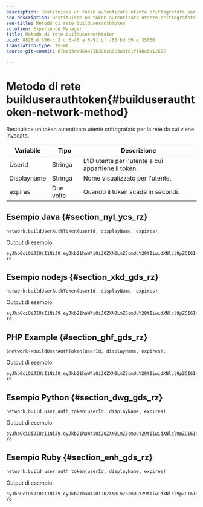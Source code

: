 ```yaml
---
description: Restituisce un token autenticato utente crittografato per la rete da cui viene invocato.
seo-description: Restituisce un token autenticato utente crittografato per la rete da cui viene invocato.
seo-title: Metodo di rete builduserauthtoken
solution: Experience Manager
title: Metodo di rete builduserauthtoken
uuid: 8828 d 356-c 3 c 6-46 a 6-91 bf -83 bd 59 e 35050
translation-type: tm+mt
source-git-commit: 67aeb3de964473b326c88c3a3f81ff48a6a12652

---
```



# Metodo di rete builduserauthtoken{#builduserauthtoken-network-method}

Restituisce un token autenticato utente crittografato per la rete da cui viene invocato.

| Variabile | Tipo | Descrizione |
|--- |--- |--- |
| Userid | Stringa | L&#39;ID utente per l&#39;utente a cui appartiene il token. |
| Displayname | Stringa | Nome visualizzato per l&#39;utente. |
| expires | Due volte | Quando il token scade in secondi. |

## Esempio Java {#section_nyl_ycs_rz}

```
network.buildUserAuthToken(userId, displayName, expires); 
```

Output di esempio:

```
eyJhbGciOiJIUzI1NiJ9.eyJkb21haW4iOiJ0ZXN0LmZ5cmUuY29tIiwidXNlcl9pZCI6InN5c3RlbSIsImRpc3BsYXlfbmFtZSI6InN5c3RlbSIsImV4cGlyZXMiOjEzOTY2NTUwODN9.33GuJF_ou2O6CCV22Y3PlLUgP2Igy9vAXfmLONkt-Yo 
```

## Esempio nodejs {#section_xkd_gds_rz}

```
network.buildUserAuthToken(userId, displayName, expires); 
```

Output di esempio:

```
eyJhbGciOiJIUzI1NiJ9.eyJkb21haW4iOiJ0ZXN0LmZ5cmUuY29tIiwidXNlcl9pZCI6InN5c3RlbSIsImRpc3BsYXlfbmFtZSI6InN5c3RlbSIsImV4cGlyZXMiOjEzOTY2NTUwODN9.33GuJF_ou2O6CCV22Y3PlLUgP2Igy9vAXfmLONkt-Yo 
```

## PHP Example {#section_ghf_gds_rz}

```
$network->buildUserAuthToken(userId, displayName, expires); 
```

Output di esempio:

```
eyJhbGciOiJIUzI1NiJ9.eyJkb21haW4iOiJ0ZXN0LmZ5cmUuY29tIiwidXNlcl9pZCI6InN5c3RlbSIsImRpc3BsYXlfbmFtZSI6InN5c3RlbSIsImV4cGlyZXMiOjEzOTY2NTUwODN9.33GuJF_ou2O6CCV22Y3PlLUgP2Igy9vAXfmLONkt-Yo
```

## Esempio Python {#section_dwg_gds_rz}

```
network.build_user_auth_token(userId, displayName, expires) 
```

Output di esempio:

```
eyJhbGciOiJIUzI1NiJ9.eyJkb21haW4iOiJ0ZXN0LmZ5cmUuY29tIiwidXNlcl9pZCI6InN5c3RlbSIsImRpc3BsYXlfbmFtZSI6InN5c3RlbSIsImV4cGlyZXMiOjEzOTY2NTUwODN9.33GuJF_ou2O6CCV22Y3PlLUgP2Igy9vAXfmLONkt-Yo
```

## Esempio Ruby {#section_enh_gds_rz}

```
network.build_user_auth_token(userId, displayName, expires) 
```

Output di esempio:

```
eyJhbGciOiJIUzI1NiJ9.eyJkb21haW4iOiJ0ZXN0LmZ5cmUuY29tIiwidXNlcl9pZCI6InN5c3RlbSIsImRpc3BsYXlfbmFtZSI6InN5c3RlbSIsImV4cGlyZXMiOjEzOTY2NTUwODN9.33GuJF_ou2O6CCV22Y3PlLUgP2Igy9vAXfmLONkt-Yo
```
